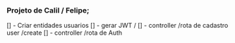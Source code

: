 ### Projeto de Calil / Felipe;

[] - Criar entidades usuarios 
[] - gerar JWT /
[] - controller /rota de cadastro user /create
[] - controller /rota de Auth